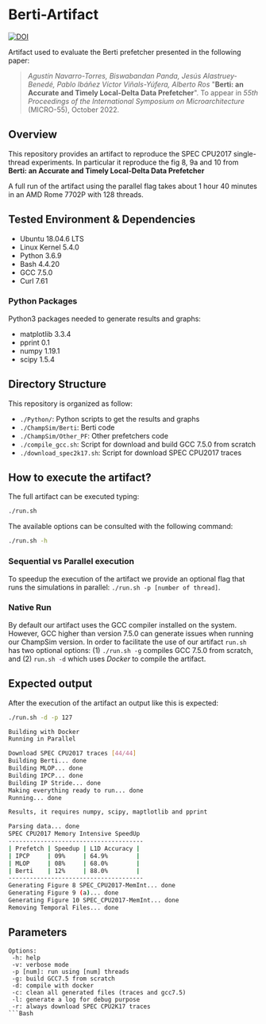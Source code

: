 # Berti-Artifact

[![DOI](https://zenodo.org/badge/518392799.svg)](https://zenodo.org/badge/latestdoi/518392799)

Artifact used to evaluate the Berti prefetcher presented in the following paper:
>*Agustín Navarro-Torres, Biswabandan Panda, Jesús Alastruey-Benedé, Pablo Ibáñez 
>Víctor Viñals-Yúfera, Alberto Ros*
>"**Berti: an Accurate and Timely Local-Delta Data Prefetcher**".
>To appear in _55th Proceedings of the International Symposium on 
Microarchitecture_ (MICRO-55), October 2022.

## Overview

This repository provides an artifact to reproduce the SPEC CPU2017 single-thread
experiments. In particular it reproduce the fig 8, 9a and 10 from **Berti: an
Accurate and Timely Local-Delta Data Prefetcher**

A full run of the artifact using the parallel flag takes about 1 hour 40 minutes
in an AMD Rome 7702P with 128 threads.

## Tested Environment & Dependencies

- Ubuntu 18.04.6 LTS
- Linux Kernel 5.4.0
- Python 3.6.9
- Bash 4.4.20
- GCC 7.5.0
- Curl 7.61

### Python Packages

Python3 packages needed to generate results and graphs:

- matplotlib 3.3.4
- pprint 0.1
- numpy 1.19.1
- scipy 1.5.4

## Directory Structure

This repository is organized as follow:
- `./Python/`: Python scripts to get the results and graphs
- `./ChampSim/Berti`: Berti code
- `./ChampSim/Other_PF`: Other prefetchers code
- `./compile_gcc.sh`: Script for download and build GCC 7.5.0 from scratch
- `./download_spec2k17.sh`: Script for download SPEC CPU2017 traces

## How to execute the artifact?

The full artifact can be executed typing:

```Bash
./run.sh
```

The available options can be consulted with the following command:

```Bash
./run.sh -h
```

### Sequential vs Parallel execution

To speedup the execution of the artifact we provide an optional flag that runs
the simulations in parallel: `./run.sh -p [number of thread]`.

### Native Run

By default our artifact uses the GCC compiler installed on the system. However,
GCC higher than version 7.5.0 can generate issues when running our ChampSim
version. In order to facilitate the use of our artifact `run.sh` has two
optional options: (1) `./run.sh -g` compiles GCC 7.5.0 from scratch, and (2)
`run.sh -d` which uses *Docker* to compile the artifact.

## Expected output 

After the execution of the artifact an output like this is expected:

```Bash
./run.sh -d -p 127                                                                                                        

Building with Docker
Running in Parallel

Download SPEC CPU2017 traces [44/44]
Building Berti... done
Building MLOP... done
Building IPCP... done
Building IP Stride... done
Making everything ready to run... done
Running... done

Results, it requires numpy, scipy, maptlotlib and pprint

Parsing data... done
SPEC CPU2017 Memory Intensive SpeedUp
--------------------------------------
| Prefetch | Speedup | L1D Accuracy |
| IPCP     | 09%     | 64.9%        |
| MLOP     | 08%     | 68.0%        |
| Berti    | 12%     | 88.0%        |
--------------------------------------
Generating Figure 8 SPEC_CPU2017-MemInt... done
Generating Figure 9 (a)... done
Generating Figure 10 SPEC_CPU2017-MemInt... done
Removing Temporal Files... done
```

## Parameters

```
Options: 
 -h: help
 -v: verbose mode
 -p [num]: run using [num] threads
 -g: build GCC7.5 from scratch
 -d: compile with docker
 -c: clean all generated files (traces and gcc7.5)
 -l: generate a log for debug purpose
 -r: always download SPEC CPU2K17 traces
```Bash
